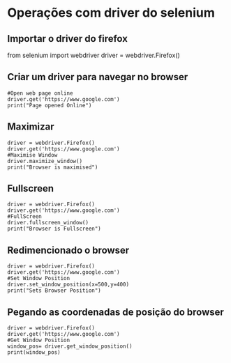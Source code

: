 # Operações com driver do selenium
## Importar o driver do firefox
from selenium import webdriver
driver = webdriver.Firefox()
## Criar um driver para navegar no browser
```
#Open web page online
driver.get('https://www.google.com')
print("Page opened Online")

```
##  Maximizar
```
driver = webdriver.Firefox()
driver.get('https://www.google.com')
#Maximise Window
driver.maximize_window()
print("Browser is maximised")
```
##  Fullscreen
```
driver = webdriver.Firefox()
driver.get('https://www.google.com')
#FullScreen
driver.fullscreen_window()
print("Browser is Fullscreen")
```
##  Redimencionado o browser
```
driver = webdriver.Firefox()
driver.get('https://www.google.com')
#Set Window Position
driver.set_window_position(x=500,y=400)
print("Sets Browser Position")
```
## Pegando as coordenadas de posição do browser
```
driver = webdriver.Firefox()
driver.get('https://www.google.com')
#Get Window Position
window_pos= driver.get_window_position()
print(window_pos)
```
